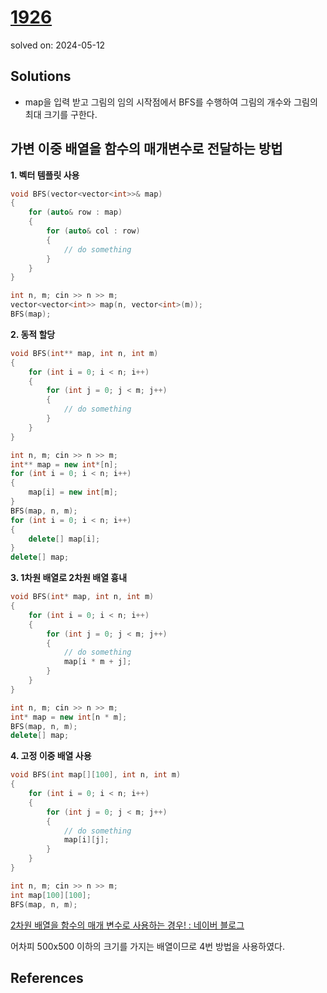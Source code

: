 # [1926](https://www.acmicpc.net/problem/1926)
solved on: 2024-05-12

## Solutions
- map을 입력 받고 그림의 임의 시작점에서 BFS를 수행하여 그림의 개수와 그림의 최대 크기를 구한다.

## 가변 이중 배열을 함수의 매개변수로 전달하는 방법
**1. 벡터 템플릿 사용**
```cpp
void BFS(vector<vector<int>>& map)
{
    for (auto& row : map)
    {
        for (auto& col : row)
        {
            // do something
        }
    }
}

int n, m; cin >> n >> m;
vector<vector<int>> map(n, vector<int>(m));
BFS(map);
```

**2. 동적 할당**
```cpp
void BFS(int** map, int n, int m)
{
    for (int i = 0; i < n; i++)
    {
        for (int j = 0; j < m; j++)
        {
            // do something
        }
    }
}

int n, m; cin >> n >> m;
int** map = new int*[n];
for (int i = 0; i < n; i++)
{
    map[i] = new int[m];
}
BFS(map, n, m);
for (int i = 0; i < n; i++)
{
    delete[] map[i];
}
delete[] map;
```

**3. 1차원 배열로 2차원 배열 흉내**
```cpp
void BFS(int* map, int n, int m)
{
    for (int i = 0; i < n; i++)
    {
        for (int j = 0; j < m; j++)
        {
            // do something
            map[i * m + j];
        }
    }
}

int n, m; cin >> n >> m;
int* map = new int[n * m];
BFS(map, n, m);
delete[] map;
```

**4. 고정 이중 배열 사용**
```cpp
void BFS(int map[][100], int n, int m)
{
    for (int i = 0; i < n; i++)
    {
        for (int j = 0; j < m; j++)
        {
            // do something
            map[i][j];
        }
    }
}

int n, m; cin >> n >> m;
int map[100][100];
BFS(map, n, m);
```

[2차원 배열을 함수의 매개 변수로 사용하는 경우! : 네이버 블로그](https://m.blog.naver.com/tipsware/221329432324)

어차피 500x500 이하의 크기를 가지는 배열이므로 4번 방법을 사용하였다.

## References
